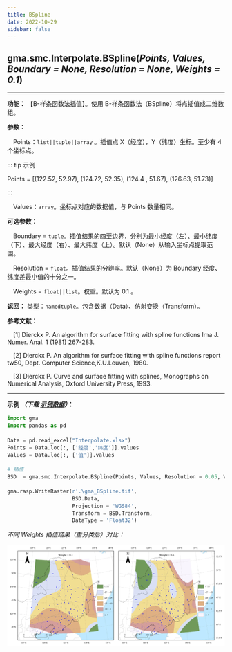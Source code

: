 ```yaml
---
title: BSpline
date: 2022-10-29
sidebar: false
---
```


## gma.smc.Interpolate.**BSpline**(*Points, Values, Boundary = None, Resolution = None, Weights = 0.1*)<Badge text="1.1.0 +"/>
---

**功能：** 【B-样条函数法插值】。使用 B-样条函数法（BSpline）将点插值成二维数组。

**参数：**

&emsp;Points：`list||tuple||array` 。插值点 X（经度），Y（纬度）坐标。至少有 4 个坐标点。

::: tip 示例

Points = [(122.52,  52.97), (124.72,  52.35), (124.4 ,  51.67), (126.63,  51.73)]

:::

&emsp;Values：`array`。坐标点对应的数据值，与 Points 数量相同。

**可选参数：**

&emsp;Boundary = `tuple`。插值结果的四至边界，分别为最小经度（左）、最小纬度（下）、最大经度（右）、最大纬度（上）。默认（None）从输入坐标点提取范围。

&emsp;Resolution = `float`。插值结果的分辨率。默认（None）为 Boundary 经度、纬度差最小值的十分之一。

&emsp;Weights = `float||list`。权重。默认为 0.1 。

**返回：** 类型：`namedtuple`。包含数据（Data）、仿射变换（Transform）。

**参考文献：**

&emsp;[1] Dierckx P. An algorithm for surface fitting with spline functions Ima J. Numer. Anal. 1 (1981) 267-283.

&emsp;[2] Dierckx P. An algorithm for surface fitting with spline functions report tw50, Dept. Computer Science,K.U.Leuven, 1980.

&emsp;[3] Dierckx P. Curve and surface fitting with splines, Monographs on Numerical Analysis, Oxford University Press, 1993.

---

**示例 *（下载 [示例数据](/smc/Interpolate.xlsx)）*：**


```python
import gma
import pandas as pd

Data = pd.read_excel("Interpolate.xlsx")
Points = Data.loc[:, ['经度','纬度']].values
Values = Data.loc[:, ['值']].values

# 插值
BSD  = gma.smc.Interpolate.BSpline(Points, Values, Resolution = 0.05, Weights = 0.1)

gma.rasp.WriteRaster(r'.\gma_BSpline.tif',
                     BSD.Data,
                     Projection = 'WGS84',
                     Transform = BSD.Transform, 
                     DataType = 'Float32')
```

*不同 Weights 插值结果（重分类后）对比：*

![fdg](/smc/BSpline.webp)

